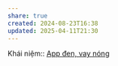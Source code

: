 ```yaml
---
share: true
created: 2024-08-23T16:38
updated: 2025-04-11T21:30
---
```

Khái niệm:: [App đen, vay nóng](../../../../%CE%9E%20Kh%C3%A1i%20ni%E1%BB%87m/App%20%C4%91en,%20vay%20n%C3%B3ng.md)
